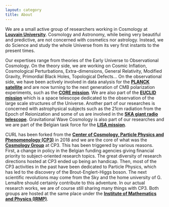 ```yaml
---
layout: category
title: About
---
```


We are a small active group of researchers working in Cosmology at <a
href="https://www.uclouvain.be"><strong>Louvain
University</strong></a>. Cosmology and Astronomy, while being very
beautiful and predictive, are not concerned with cosmetics nor
astrology. Instead, we do Science and study the whole Universe from
its very first instants to the present times.

Our expertises range from theories of the Early Universe to
Observational Cosmology. On the theory side, we are working on Cosmic
Inflation, Cosmological Perturbations, Extra-dimensions, General
Relativity, Modified Gravity, Primordial Black Holes, Topological
Defects... On the observational side, we have been actively involved in
data analysis for the <a
href="http://pla.esac.esa.int/pla/#home"><strong>PLANCK
satellite</strong></a> and are now turning to the next generation of
CMB polarization experiments, such as the <a
href="http://www.core-mission.org"><strong>CORE
mission</strong></a>. We are also part of the <a
href="http://www.euclid-ec.org/"><strong>EUCLID mission</strong></a>
which is a space telescope dedicated to the observation of the large
scale structures of the Universe. Another part of our researches is
concerned with astrophysical subjects such as the 21cm radiation from
the Epoch of Reionization and some of us are involved in the <a
href="https://www.skatelescope.org/"><strong>SKA giant radio
telescope</strong></a>.  Gravitational Wave Cosmology is also part of
our researches and we are part of the Belgian task force for the <a
href="https://lisamission.org/"><strong>LISA mission</strong></a>.



CURL has been forked from the <a
href="http://cp3.irmp.ucl.ac.be"><strong>Center of Cosmology, Particle
Physics and Phenomenology (CP3)</strong></a> in 2018 and we are the
core of what was the <a
href="https://uclouvain.be/en/research-institutes/irmp/cp3/cosmology-and-general-relativity.html"><strong>Cosmology
Group</strong></a> at CP3. This has been triggered by various reasons.
First, a change in policy in the Belgian funding agencies giving
financial priority to subject-oriented research topics. The great
diversity of research directions hosted at CP3 ended up being an
handicap. Then, most of the CP3 activities in the past have been
dedicated to Particle Physics, which has led to the discovery of the
Brout-Englert-Higgs boson. The next scientific revolutions may come
from the Sky and the home university of G. Lemaître should certainly
contribute to this adventure. In our actual research works, we are of
course still sharing many things with CP3. Both groups are hosted at
the same place under the <a
href="https://uclouvain.be/en/research-institutes/irmp"><strong>Institute
of Mathematics and Physics (IRMP)</strong></a>.
